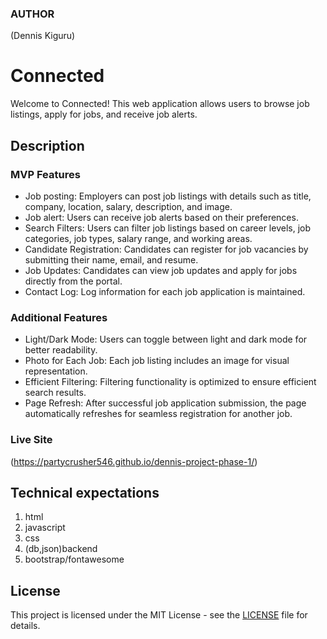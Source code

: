 ### AUTHOR
(Dennis Kiguru)
# Connected

Welcome to Connected! This web application allows users to browse job listings, apply for jobs, and receive job alerts.


## Description

### MVP Features

- Job posting: Employers can post job listings with details such as title, company, location, salary, description, and image.
- Job alert: Users can receive job alerts based on their preferences.
- Search Filters: Users can filter job listings based on career levels, job categories, job types, salary range, and working areas.
- Candidate Registration: Candidates can register for job vacancies by submitting their name, email, and resume.
- Job Updates: Candidates can view job updates and apply for jobs directly from the portal.
- Contact Log: Log information for each job application is maintained.

### Additional Features

- Light/Dark Mode: Users can toggle between light and dark mode for better readability.
- Photo for Each Job: Each job listing includes an image for visual representation.
- Efficient Filtering: Filtering functionality is optimized to ensure efficient search results.
- Page Refresh: After successful job application submission, the page automatically refreshes for seamless registration for another job.

### Live Site 
(https://partycrusher546.github.io/dennis-project-phase-1/)

## Technical expectations
1. html
1. javascript
1. css
1. (db,json)backend 
1. bootstrap/fontawesome

## License

This project is licensed under the MIT License - see the [LICENSE](LICENSE) file for details.

